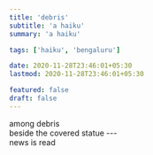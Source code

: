 ```yaml
---
title: 'debris'
subtitle: 'a haiku'
summary: 'a haiku'

tags: ['haiku', 'bengaluru']

date: 2020-11-28T23:46:01+05:30
lastmod: 2020-11-28T23:46:01+05:30

featured: false
draft: false
---
```


among debris  
beside the covered statue ---  
news is read
